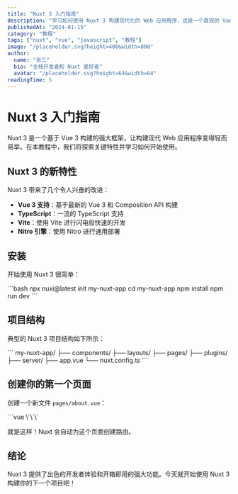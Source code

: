 ```yaml
---
title: "Nuxt 3 入门指南"
description: "学习如何使用 Nuxt 3 构建现代化的 Web 应用程序，这是一个直观的 Vue 框架。"
publishedAt: "2024-01-15"
category: "教程"
tags: ["nuxt", "vue", "javascript", "教程"]
image: "/placeholder.svg?height=400&width=800"
author:
  name: "张三"
  bio: "全栈开发者和 Nuxt 爱好者"
  avatar: "/placeholder.svg?height=64&width=64"
readingTime: 5
---
```


# Nuxt 3 入门指南

Nuxt 3 是一个基于 Vue 3 构建的强大框架，让构建现代 Web 应用程序变得轻而易举。在本教程中，我们将探索关键特性并学习如何开始使用。

## Nuxt 3 的新特性

Nuxt 3 带来了几个令人兴奋的改进：

- **Vue 3 支持**：基于最新的 Vue 3 和 Composition API 构建
- **TypeScript**：一流的 TypeScript 支持
- **Vite**：使用 Vite 进行闪电般快速的开发
- **Nitro 引擎**：使用 Nitro 进行通用部署

## 安装

开始使用 Nuxt 3 很简单：

\`\`\`bash
npx nuxi@latest init my-nuxt-app
cd my-nuxt-app
npm install
npm run dev
\`\`\`

## 项目结构

典型的 Nuxt 3 项目结构如下所示：

\`\`\`
my-nuxt-app/
├── components/
├── layouts/
├── pages/
├── plugins/
├── server/
├── app.vue
└── nuxt.config.ts
\`\`\`

## 创建你的第一个页面

创建一个新文件 `pages/about.vue`：

\`\`\`vue
<template>
  <div>
    <h1>关于页面</h1>
    <p>欢迎来到我的 Nuxt 3 应用程序！</p>
  </div>
</template>
\`\`\`

就是这样！Nuxt 会自动为这个页面创建路由。

## 结论

Nuxt 3 提供了出色的开发者体验和开箱即用的强大功能。今天就开始使用 Nuxt 3 构建你的下一个项目吧！
